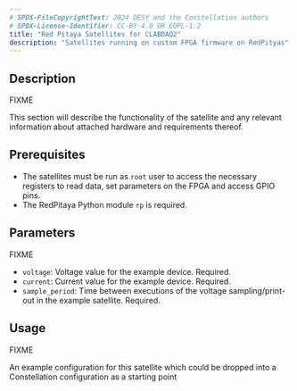 ```yaml
---
# SPDX-FileCopyrightText: 2024 DESY and the Constellation authors
# SPDX-License-Identifier: CC-BY-4.0 OR EUPL-1.2
title: "Red Pitaya Satellites for CLABDAQ2"
description: "Satellites running on custom FPGA firmware on RedPityas"
---
```


## Description

FIXME

This section will describe the functionality of the satellite and any relevant information about attached hardware and requirements thereof.

## Prerequisites

- The satellites must be run as `root` user to access the necessary registers to read data, set parameters on the FPGA and access GPIO pins.
- The RedPitaya Python module `rp` is required.

## Parameters

FIXME

- `voltage`: Voltage value for the example device. Required.
- `current`: Current value for the example device. Required.
- `sample_period`: Time between executions of the voltage sampling/print-out in the example satellite. Required.

## Usage

FIXME

An example configuration for this satellite which could be dropped into a Constellation configuration as a starting point
